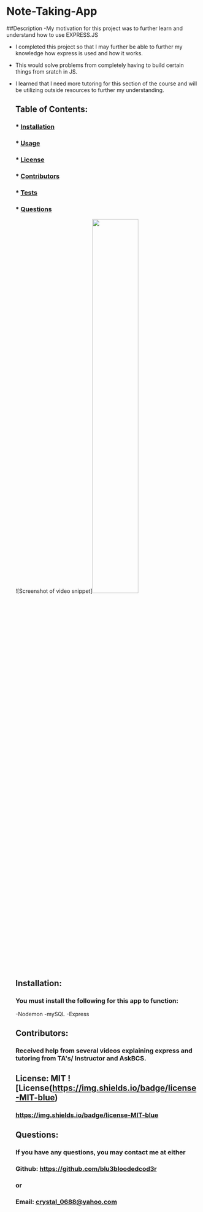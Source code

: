   # Note-Taking-App

  ##Description
-My motivation for this project was to further learn and understand how to use EXPRESS.JS
- I completed this project so that I may further be able to further my knowledge how express is used and how it works.
- This would solve problems from completely having to build certain things from sratch in JS.
- I learned that I need more tutoring for this section of the course and will be utilizing outside resources to further my understanding.

  ## Table of Contents:
  ###  * [Installation](#installation)
  ###  * [Usage](#usage)
  ###  * [License](#license)
  ###  * [Contributors](#contribution)
  ###  * [Tests](#test)
  ###  * [Questions](#questions)

  ![Screenshot of video snippet]<a href='https://bootcampspot.instructuremedia.com/embed/1f68ffb4-3bb1-4e3b-b29d-20e38879d41a'><img src='readmescreenshotch11' width='50%' style='max-width: 100%'></a>

  ## Installation:
  ### You must install the following for this app to function:

  -Nodemon
  -mySQL
  -Express
 
  
  ## Contributors:
  ### Received help from several videos explaining express and tutoring from TA's/ Instructor and AskBCS.

  ## License: MIT  ![License(https://img.shields.io/badge/license-MIT-blue)
  ### https://img.shields.io/badge/license-MIT-blue
  
  ## Questions:
  ### If you have any questions, you may contact me at either
  ### Github: https://github.com/blu3bloodedcod3r
  ### or
  ### Email: crystal_0688@yahoo.com